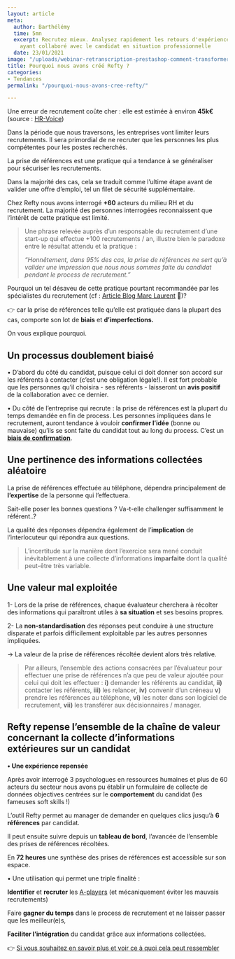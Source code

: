 ```yaml
---
layout: article
meta:
  author: Barthélémy
  time: 5mn
  excerpt: Recrutez mieux. Analysez rapidement les retours d'expérience des personnes
    ayant collaboré avec le candidat en situation professionnelle
  date: 23/01/2021
image: "/uploads/webinar-retranscription-prestashop-comment-transformer-la-periode-d-essai-a-tous-les-couts.png"
title: Pourquoi nous avons créé Refty ?
categories:
- Tendances
permalink: "/pourquoi-nous-avons-cree-refty/"

---
```

Une erreur de recrutement coûte cher : elle est estimée à environ **45k€** (source : [HR-Voice](https://www.hr-voice.com/recrutement/recrutement-rate-quel-est-le-cout-pour-lentreprise/2019/02/11/#:\~:text=Le%20co%C3%BBt%20d'un%20recrutement,la%20r%C3%A9mun%C3%A9ration%20de%20celui%2Dci.&text=Lorsque%20l'entreprise%20fait%20appel,annuel%20brut%20du%20candidat%20embauch%C3%A9.))

Dans la période que nous traversons, les entreprises vont limiter leurs recrutements. Il sera primordial de ne recruter que les personnes les plus compétentes pour les postes recherchés.

La prise de références est une pratique qui a tendance à se généraliser pour sécuriser les recrutements.

Dans la majorité des cas, cela se traduit comme l’ultime étape avant de valider une offre d’emploi, tel un filet de sécurité supplémentaire.

Chez Refty nous avons interrogé **+60** acteurs du milieu RH et du recrutement. La majorité des personnes interrogées reconnaissent que l’intérêt de cette pratique est limité.

> Une phrase relevée auprès d’un responsable du recrutement d’une start-up qui effectue +100 recrutements / an, illustre bien le paradoxe entre le résultat attendu et la pratique :
>
> _“Honnêtement, dans 95% des cas, la prise de références ne sert qu’à valider une impression que nous nous sommes_ _faite_ _du candidat pendant le process de recrutement.”_

Pourquoi un tel désaveu de cette pratique pourtant recommandée par les spécialistes du recrutement (cf : [Article Blog Marc Laurent](https://medium.com/@mrclrnt/part-6-taking-up-genuine-references-79b57dc4cf2e) 🤗)?

👉  car la prise de références telle qu’elle est pratiquée dans la plupart des cas, comporte son lot de **biais** et **d’imperfections.**

On vous explique pourquoi.

## **Un processus doublement biaisé**

• D’abord du côté du candidat, puisque celui ci doit donner son accord sur les référents à contacter (c’est une obligation légale!). Il est fort probable que les personnes qu’il choisira - ses référents -  laisseront un **avis positif** de la collaboration avec ce dernier.

• Du côté de l’entreprise qui recrute : la prise de références est la plupart du temps demandée en fin de process. Les personnes impliquées dans le recrutement, auront tendance à vouloir **confirmer l’idée** (bonne ou mauvaise) qu’ils se sont faite du candidat tout au long du process. C’est un [**biais de confirmation**](https://blog.refty.co/intuition-un-indicateur-fiable-en-entretien/).

## **Une pertinence des informations collectées aléatoire**

La prise de références effectuée au téléphone, dépendra principalement de **l’expertise** de la personne qui l’effectuera.

Sait-elle poser les bonnes questions ? Va-t-elle challenger suffisamment le référent..?

La qualité des réponses dépendra également de l’**implication** de l’interlocuteur qui répondra aux questions.

> L’incertitude sur la manière dont l’exercice sera mené conduit inévitablement à une collecte d’informations **imparfaite** dont la qualité peut-être très variable.

## **Une valeur mal exploitée**

1- Lors de la prise de références, chaque évaluateur cherchera à récolter des informations qui paraîtront utiles à **sa situation** et ses besoins propres.

2- La **non-standardisation** des réponses peut conduire à une structure disparate et parfois difficilement exploitable par les autres personnes impliquées.

→ La valeur de la prise de références récoltée devient alors très relative.

> Par ailleurs, l’ensemble des actions consacrées par l’évaluateur pour effectuer une prise de références n’a que peu de valeur ajoutée pour celui qui doit les effectuer : **i)** demander les référents au candidat, **ii)** contacter les référents, **iii)** les relancer, **iv)** convenir d’un créneau **v)** prendre les références au téléphone, **vi)** les noter dans son logiciel de recrutement, **vii)** les transférer aux décisionnaires / manager.

## **Refty repense l’ensemble de la chaîne de valeur concernant la collecte d’informations extérieures sur un candidat**

**• Une expérience repensée**

Après avoir interrogé 3 psychologues en ressources humaines et plus de 60 acteurs du secteur nous avons pu établir un formulaire de collecte de données objectives centrées sur le **comportement** du candidat (les fameuses soft skills !)

L’outil Refty permet au manager de demander en quelques clics jusqu’à **6 références** par candidat.

Il peut ensuite suivre depuis un **tableau de bord**, l’avancée de l’ensemble des prises de références récoltées.

En **72 heures** une synthèse des prises de références est accessible sur son espace.

• Une utilisation qui permet une triple finalité :

**Identifier** et **recruter** les [A-players](https://whothebook.com/)  (et mécaniquement éviter les mauvais recrutements)

Faire **gagner du temps** dans le process de recrutement et ne laisser passer que les meilleur(e)s,

**Faciliter l’intégration** du candidat grâce aux informations collectées.

👉 [Si vous souhaitez en savoir plus et voir ce à quoi cela peut ressembler](https://refty.co/)